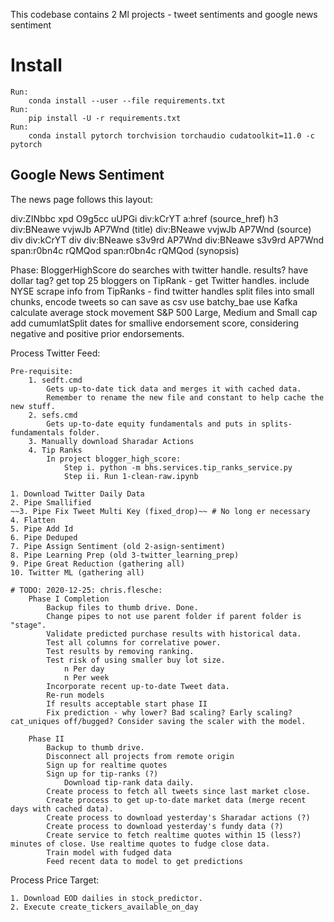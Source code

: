 This codebase contains 2 Ml projects - tweet sentiments and google news sentiment

# Install

    Run:
        conda install --user --file requirements.txt
    Run:
        pip install -U -r requirements.txt
    Run:
        conda install pytorch torchvision torchaudio cudatoolkit=11.0 -c pytorch

## Google News Sentiment

The news page follows this layout:

div:ZINbbc xpd O9g5cc uUPGi
	div:kCrYT
		a:href (source_href)
		h3
			div:BNeawe vvjwJb AP7Wnd (title)
		div:BNeawe vvjwJb AP7Wnd (source)
	div
	div:kCrYT
		div
			div:BNeawe s3v9rd AP7Wnd
				div:BNeawe s3v9rd AP7Wnd
					span:r0bn4c rQMQod
					span:r0bn4c rQMQod
					<text> (synopsis)
					

Phase: BloggerHighScore
    do searches with twitter handle. 
        results? have dollar tag?
    get top 25 bloggers on TipRank - get Twitter handles.
    include NYSE
    scrape info from TipRanks - find twitter handles
    split files into small chunks, encode tweets so can save as csv
    use batchy_bae
    use Kafka
    calculate average stock movement
        S&P 500
        Large, Medium and Small cap
    add cumumlatSplit dates for smallive endorsement score, considering negative and positive prior endorsements.
    
Process Twitter Feed:

    Pre-requisite:
        1. sedft.cmd
            Gets up-to-date tick data and merges it with cached data.
            Remember to rename the new file and constant to help cache the new stuff.
        2. sefs.cmd
            Gets up-to-date equity fundamentals and puts in splits-fundamentals folder.
        3. Manually download Sharadar Actions
        4. Tip Ranks
            In project blogger_high_score:
                Step i. python -m bhs.services.tip_ranks_service.py
                Step ii. Run 1-clean-raw.ipynb

    1. Download Twitter Daily Data
    2. Pipe Smallified
    ~~3. Pipe Fix Tweet Multi Key (fixed_drop)~~ # No long er necessary
    4. Flatten
    5. Pipe Add Id
    6. Pipe Deduped
    7. Pipe Assign Sentiment (old 2-asign-sentiment) 
    8. Pipe Learning Prep (old 3-twitter_learning_prep)
    9. Pipe Great Reduction (gathering all)
    10. Twitter ML (gathering all)
    
    # TODO: 2020-12-25: chris.flesche:
        Phase I Completion
            Backup files to thumb drive. Done. 
            Change pipes to not use parent folder if parent folder is "stage".
            Validate predicted purchase results with historical data. 
            Test all columns for correlative power.
            Test results by removing ranking.
            Test risk of using smaller buy lot size.
                n Per day
                n Per week
            Incorporate recent up-to-date Tweet data.
            Re-run models
            If results acceptable start phase II
            Fix prediction - why lower? Bad scaling? Early scaling? cat_uniques off/bugged? Consider saving the scaler with the model.
        
        Phase II
            Backup to thumb drive.
            Disconnect all projects from remote origin
            Sign up for realtime quotes
            Sign up for tip-ranks (?)
                Download tip-rank data daily.
            Create process to fetch all tweets since last market close.
            Create process to get up-to-date market data (merge recent days with cached data).
            Create process to download yesterday's Sharadar actions (?)
            Create process to download yesterday's fundy data (?)
            Create service to fetch realtime quotes within 15 (less?) minutes of close. Use realtime quotes to fudge close data.
            Train model with fudged data
            Feed recent data to model to get predictions
    
    
Process Price Target:

    1. Download EOD dailies in stock_predictor.
    2. Execute create_tickers_available_on_day
